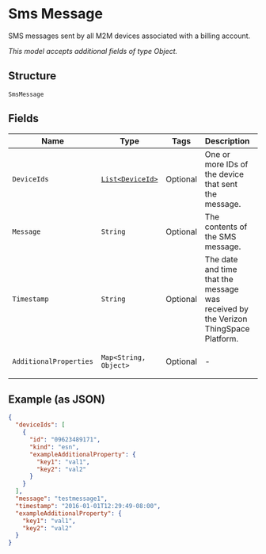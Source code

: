 
# Sms Message

SMS messages sent by all M2M devices associated with a billing account.

*This model accepts additional fields of type Object.*

## Structure

`SmsMessage`

## Fields

| Name | Type | Tags | Description | Getter | Setter |
|  --- | --- | --- | --- | --- | --- |
| `DeviceIds` | [`List<DeviceId>`](../../doc/models/device-id.md) | Optional | One or more IDs of the device that sent the message. | List<DeviceId> getDeviceIds() | setDeviceIds(List<DeviceId> deviceIds) |
| `Message` | `String` | Optional | The contents of the SMS message. | String getMessage() | setMessage(String message) |
| `Timestamp` | `String` | Optional | The date and time that the message was received by the Verizon ThingSpace Platform. | String getTimestamp() | setTimestamp(String timestamp) |
| `AdditionalProperties` | `Map<String, Object>` | Optional | - | Object getAdditionalProperty(String key) | additionalProperty(String key, Object value) |

## Example (as JSON)

```json
{
  "deviceIds": [
    {
      "id": "09623489171",
      "kind": "esn",
      "exampleAdditionalProperty": {
        "key1": "val1",
        "key2": "val2"
      }
    }
  ],
  "message": "testmessage1",
  "timestamp": "2016-01-01T12:29:49-08:00",
  "exampleAdditionalProperty": {
    "key1": "val1",
    "key2": "val2"
  }
}
```


